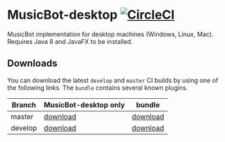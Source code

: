 # MusicBot-desktop [![CircleCI](https://circleci.com/gh/BjoernPetersen/MusicBot-desktop/tree/develop.svg?style=svg)](https://circleci.com/gh/BjoernPetersen/MusicBot-desktop/tree/develop)

MusicBot implementation for desktop machines (Windows, Linux, Mac).
Requires Java 8 and JavaFX to be installed.

## Downloads

You can download the latest `develop` and `master` CI builds by using one of the following links.
The `bundle` contains several known plugins.

Branch | MusicBot-desktop only | bundle
------ | --------------------- | ------
master | [download](https://felixgail.github.io/CircleCIArtifactProvider/index.html?vcs-type=github&user=BjoernPetersen&project=MusicBot-desktop&build=latest&branch=master&filter=successful&path=dist/musicbot-desktop.zip&token=0efcaa535b29bafaf9c9ca5f09ca4e1cd4b6f65f) | [download](https://felixgail.github.io/CircleCIArtifactProvider/index.html?vcs-type=github&user=BjoernPetersen&project=MusicBot-desktop&build=latest&branch=master&filter=successful&path=bundle/musicbot-desktop-bundle.zip&token=0efcaa535b29bafaf9c9ca5f09ca4e1cd4b6f65f)
develop| [download](https://felixgail.github.io/CircleCIArtifactProvider/index.html?vcs-type=github&user=BjoernPetersen&project=MusicBot-desktop&build=latest&branch=develop&filter=successful&path=dist/musicbot-desktop.zip&token=0efcaa535b29bafaf9c9ca5f09ca4e1cd4b6f65f) | [download](https://felixgail.github.io/CircleCIArtifactProvider/index.html?vcs-type=github&user=BjoernPetersen&project=MusicBot-desktop&build=latest&branch=develop&filter=successful&path=bundle/musicbot-desktop-bundle.zip&token=0efcaa535b29bafaf9c9ca5f09ca4e1cd4b6f65f)
